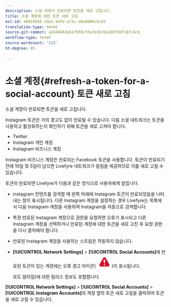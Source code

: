 ```yaml
---
description: 소셜 계정이 만료되면 토큰을 새로 고칩니다.
title: 소셜 계정에 대한 토큰 새로 고침
exl-id: 46819456-1da1-44fe-a73c-a8a4800c4cd3
translation-type: tm+mt
source-git-commit: a2449482e617939cfda7e367da34875bf187c4c9
workflow-type: tm+mt
source-wordcount: '215'
ht-degree: 0%

---
```


# 소셜 계정{#refresh-a-token-for-a-social-account} 토큰 새로 고침

소셜 계정이 만료되면 토큰을 새로 고칩니다.

Instagram 토큰은 거의 경고도 없이 만료될 수 있습니다. 다음 소셜 네트워크는 토큰을 사용하고 활성화하는지 확인하기 위해 토큰을 새로 고쳐야 합니다.

* Twitter
* Instagram 개인 계정
* Instagram 비즈니스 계정

Instagram 비즈니스 계정은 만료되는 Facebook 토큰을 사용합니다. 토큰이 만료되기 전에 10일 및 5일이 남으면 Livefyre 네트워크가 알림을 제공하므로 이를 새로 고칠 수 있습니다.

토큰이 만료되면 Livefyre가 다음과 같은 방식으로 사용자에게 알립니다.

* instagram 컨텐츠를 검색할 때 왼쪽 아래에 Instagram 토큰이 만료되었음을 나타내는 창이 표시됩니다. 다른 Instagram 계정을 설정하는 경우 Livefyre는 목록에서 다음 Instagram 계정을 사용하여 Instagram을 자동으로 검색합니다.
* 특정 만료된 Instagram 계정으로 권한을 요청하면 오류가 표시되고 다른 Instagram 계정을 선택하거나 만료된 계정에 대한 토큰을 새로 고친 후 요청 권한을 다시 클릭해야 합니다.
* 만료된 Instagram 계정을 사용하는 스트림은 작동하지 않습니다.
* **[!UICONTROL Network Settings]** > **[!UICONTROL Social Accounts]**&#x200B;에 만료된 토큰이 있는 계정에는 오류 경고 아이콘( ![](assets/warningError.png))이 표시됩니다.

   로도 알려짐)에 대한 릴리스 정보도 포함합니다.

**[!UICONTROL Network Settings]** > **[!UICONTROL Social Accounts]** > **[!UICONTROL Instagram Accounts]**&#x200B;의 계정 옆의 토큰 새로 고침을 클릭하여 토큰을 새로 고칠 수 있습니다.

